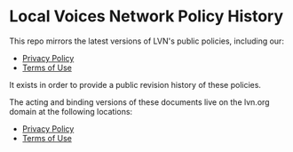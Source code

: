 # Local Voices Network Policy History

This repo mirrors the latest versions of LVN's public policies, including our:

- [Privacy Policy](privacy_policy.md)
- [Terms of Use](terms_of_use.md)

It exists in order to provide a public revision history of these policies. 

The acting and binding versions of these documents live on the lvn.org domain at the following locations:

- [Privacy Policy](https://lvn.org/privacy)
- [Terms of Use](https://lvn.org/terms)
